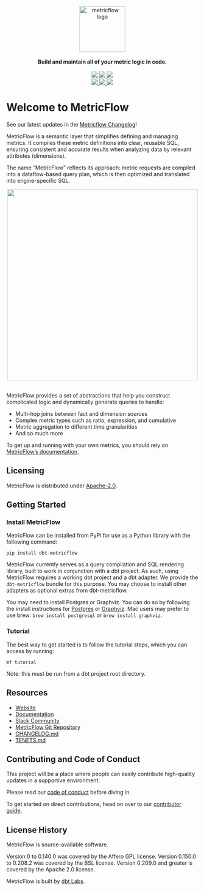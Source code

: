 <p align="center">
  <a target="_blank" href="https://transform.co/metricflow">
    <picture>
      <img  alt="metricflow logo" src="https://github.com/dbt-labs/metricflow/raw/main/assets/MetricFlow_logo.png" width="auto" height="120">
    </picture>
  </a>
  <br /><br />
  <b>Build and maintain all of your metric logic in code.</b>
  <br /><br />
  <a target="_blank" href="https://twitter.com/dbt_labs">
    <img src="https://img.shields.io/twitter/follow/dbt_labs?labelColor=image.png&color=163B36&logo=twitter&style=flat">
  </a>
  <a target="_blank" href="https://www.getdbt.com/community/">
    <img src="https://img.shields.io/badge/Slack-join-163B36">
  </a>
  <a target="_blank" href="https://github.com/dbt-labs/metricflow">
    <img src="https://img.shields.io/github/stars/dbt-labs/metricflow?labelColor=image.png&color=163B36&logo=github">
  </a>
  <br />
  <a target="_blank" href="https://github.com/dbt-labs/metricflow/blob/master/LICENSE">
    <img src="https://img.shields.io/pypi/l/metricflow?color=163B36&logo=AGPL-3.0">
  </a>
  <a target="_blank" href="https://pypi.org/project/metricflow/">
    <img src="https://img.shields.io/pypi/v/metricflow?labelColor=&color=163B36">
  </a>
  <img src="https://img.shields.io/pypi/pyversions/metricflow?labelColor=&color=163B36">
</p>

# Welcome to MetricFlow

See our latest updates in the [Metricflow Changelog](https://github.com/dbt-labs/metricflow/blob/main/CHANGELOG.md)!

MetricFlow is a semantic layer that simplifies defining and managing metrics. It compiles these metric definitions into clear, reusable SQL, ensuring consistent and accurate results when analyzing data by relevant attributes (dimensions).

The name “MetricFlow” reflects its approach: metric requests are compiled into a dataflow-based query plan, which is then optimized and translated into engine-specific SQL.


<p align="center">
<img src="https://github.com/dbt-labs/metricflow/raw/main/assets/example_plan.svg" height="500"/>
<br /><br />
</p>

MetricFlow provides a set of abstractions that help you construct complicated logic and dynamically generate queries to handle:

- Multi-hop joins between fact and dimension sources
- Complex metric types such as ratio, expression, and cumulative
- Metric aggregation to different time granularities
- And so much more

To get up and running with your own metrics, you should rely on [MetricFlow’s documentation](https://docs.getdbt.com/docs/build/build-metrics-intro).

## Licensing

MetricFlow is distributed under [Apache-2.0](https://github.com/dbt-labs/metricflow/blob/main/LICENSE).

## Getting Started

### Install MetricFlow

MetricFlow can be installed from PyPi for use as a Python library with the following command:

```
pip install dbt-metricflow
```

MetricFlow currently serves as a query compilation and SQL rendering library, built to work in conjunction with a dbt project. As such, using MetricFlow requires a working dbt project and a dbt adapter. We provide the `dbt-metricflow` bundle for this purpose. You may choose to install other adapters as optional extras from dbt-metricflow.

You may need to install Postgres or Graphviz. You can do so by following the install instructions for [Postgres](https://www.postgresql.org/download/) or [Graphviz](https://www.graphviz.org/download/). Mac users may prefer to use brew: `brew install postgresql` or `brew install graphviz`.

### Tutorial

The best way to get started is to follow the tutorial steps, which you can access by running:

```
mf tutorial
```

Note: this must be run from a dbt project root directory.

## Resources

- [Website](https://transform.co/metricflow)
- [Documentation](https://docs.getdbt.com/docs/build/build-metrics-intro)
- [Slack Community](https://www.getdbt.com/community/)
- [MetricFlow Git Repository](https://github.com/dbt-labs/metricflow)
- [CHANGELOG.md](https://github.com/dbt-labs/metricflow/blob/main/CHANGELOG.md)
- [TENETS.md](https://github.com/dbt-labs/metricflow/blob/main/TENETS.md)

## Contributing and Code of Conduct

This project will be a place where people can easily contribute high-quality updates in a supportive environment.

Please read our [code of conduct](https://docs.getdbt.com/community/resources/code-of-conduct) before diving in.

To get started on direct contributions, head on over to our [contributor guide](https://github.com/dbt-labs/metricflow/blob/main/CONTRIBUTING.md).

## License History

MetricFlow is source-available software.

Version 0 to 0.140.0 was covered by the Affero GPL license.
Version 0.150.0 to 0.208.2 was covered by the BSL license.
Version 0.209.0 and greater is covered by the Apache 2.0 license.

MetricFlow is built by [dbt Labs](https://www.getdbt.com/).
